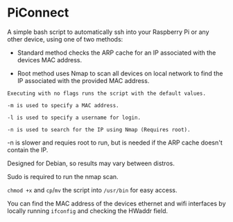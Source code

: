 # PiConnect
A simple bash script to automatically ssh into your Raspberry Pi or any other device, using one of two methods:

- Standard method checks the ARP cache for an IP associated with the devices MAC address.

- Root method uses Nmap to scan all devices on local network to find the IP associated with the provided MAC address.

```
Executing with no flags runs the script with the default values.

-m is used to specify a MAC address.

-l is used to specify a username for login.

-n is used to search for the IP using Nmap (Requires root).
```

-n is slower and requies root to run, but is needed if the ARP cache doesn't contain the IP.


Designed for Debian, so results may vary between distros.

Sudo is required to run the nmap scan.

`chmod +x` and `cp`/`mv` the script into `/usr/bin` for easy access.

You can find the MAC address of the devices ethernet and wifi interfaces by locally running `ifconfig` and checking the HWaddr field.

